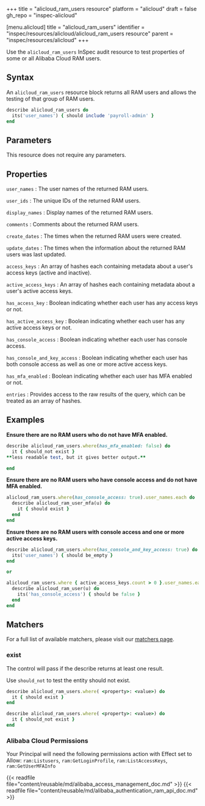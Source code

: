 +++
title = "alicloud_ram_users resource"
platform = "alicloud"
draft = false
gh_repo = "inspec-alicloud"

[menu.alicloud]
title = "alicloud_ram_users"
identifier = "inspec/resources/alicloud/alicloud_ram_users resource"
parent = "inspec/resources/alicloud"
+++

Use the `alicloud_ram_users` InSpec audit resource to test properties of some or all Alibaba Cloud RAM users.

## Syntax

An `alicloud_ram_users` resource block returns all RAM users and allows the testing of that group of RAM users.

```ruby
describe alicloud_ram_users do
  its('user_names') { should include 'payroll-admin' }
end
```

## Parameters

This resource does not require any parameters.

## Properties

`user_names`
: The user names of the returned RAM users.

`user_ids`
: The unique IDs of the returned RAM users.

`display_names`
: Display names of the returned RAM users.

`comments`
: Comments about the returned RAM users.

`create_dates`
: The times when the returned RAM users were created.

`update_dates`
: The times when the information about the returned RAM users was last updated.

`access_keys`
: An array of hashes each containing metadata about a user's access keys (active and inactive).

`active_access_keys`
: An array of hashes each containing metadata about a user's active access keys.

`has_access_key`
: Boolean indicating whether each user has any access keys or not.

`has_active_access_key`
: Boolean indicating whether each user has any active access keys or not.

`has_console_access`
: Boolean indicating whether each user has console access.

`has_console_and_key_access`
: Boolean indicating whether each user has both console access as well as one or more active access keys.

`has_mfa_enabled`
: Boolean indicating whether each user has MFA enabled or not.

`entries`
: Provides access to the raw results of the query, which can be treated as an array of hashes.

## Examples

**Ensure there are no RAM users who do not have MFA enabled.**

```ruby
describe alicloud_ram_users.where(has_mfa_enabled: false) do
  it { should_not exist }
**less readable test, but it gives better output.**

end
```

**Ensure there are no RAM users who have console access and do not have MFA enabled.**

```ruby
alicloud_ram_users.where(has_console_access: true).user_names.each do |u|
  describe alicloud_ram_user_mfa(u) do
    it { should exist }
  end
end
```

**Ensure there are no RAM users with console access and one or more active access keys.**

```ruby
describe alicloud_ram_users.where(has_console_and_key_access: true) do
  its('user_names') { should be_empty }
end
```

```ruby
or
```

```ruby
alicloud_ram_users.where { active_access_keys.count > 0 }.user_names.each do |u|
  describe alicloud_ram_user(u) do
    its('has_console_access') { should be false }
  end
end
```

## Matchers

For a full list of available matchers, please visit our [matchers page](https://www.inspec.io/docs/reference/matchers/).

### exist

The control will pass if the describe returns at least one result.

Use `should_not` to test the entity should not exist.

```ruby
describe alicloud_ram_users.where( <property>: <value>) do
  it { should exist }
end
```

```ruby
describe alicloud_ram_users.where( <property>: <value>) do
  it { should_not exist }
end
```

### Alibaba Cloud Permissions

Your Principal will need the following permissions action with Effect set to Allow: `ram:Listusers`, `ram:GetLoginProfile`, `ram:ListAccessKeys`, `ram:GetUserMFAInfo`

{{< readfile file="content/reusable/md/alibaba_access_management_doc.md" >}}
{{< readfile file="content/reusable/md/alibaba_authentication_ram_api_doc.md" >}}
